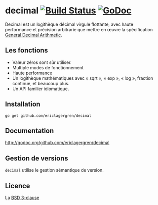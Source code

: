 # decimal [![Build Status](https://travis-ci.org/ericlagergren/decimal.png?branch=master)](https://travis-ci.org/ericlagergren/decimal) [![GoDoc](https://godoc.org/github.com/ericlagergren/decimal?status.svg)](https://godoc.org/github.com/ericlagergren/decimal)

Decimal est un logithèque décimal virgule flottante, avec haute performance et
précision arbitrarie que mettre en œuvre la spécification
[General Decimal Arithmetic](http://speleotrove.com/decimal/).

## Les fonctions

 * Valeur zéros sont sûr utiliser.
 * Multiple modes de fonctionnement 
 * Haute performance
 * Un logithèque mathématiques avec « sqrt », « exp », « log », fraction continue, et beaucoup plus.
 * Un API familier idiomatique.

## Installation

`go get github.com/ericlagergren/decimal`

## Documentation

http://godoc.org/github.com/ericlagergren/decimal

## Gestion de versions

`decimal` utilise le gestion sémantique de version.

## Licence

La [BSD 3-clause](https://github.com/ericlagergren/decimal/blob/master/LICENSE)
